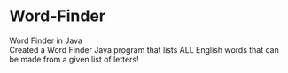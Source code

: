 # Word-Finder
Word Finder in Java  
Created a Word Finder Java program that lists ALL English words that can be made from a given list of letters!

